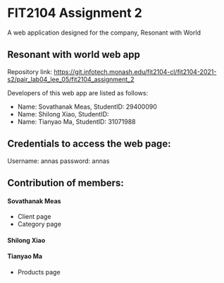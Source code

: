 # FIT2104 Assignment 2

A web application designed for the company, Resonant with World
## Resonant with world web app

Repository link: https://git.infotech.monash.edu/fit2104-cl/fit2104-2021-s2/pair_lab04_lee_05/fit2104_assignment_2


Developers of this web app are listed as follows:
- Name: Sovathanak Meas, StudentID: 29400090
- Name: Shilong Xiao, StudentID: 
- Name: Tianyao Ma, StudentID: 31071988

## Credentials to access the web page:

Username: annas
password: annas

## Contribution of members:
#### Sovathanak Meas 
- Client page
- Category page

#### Shilong Xiao


#### Tianyao Ma
- Products page